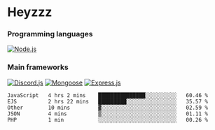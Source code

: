 # Heyzzz  

### Programming languages  

[![Node.js](https://img.shields.io/badge/-Node.js-262626?style=for-the-badge)](https://nodejs.org/ru)

### Main frameworks

[![Discord.js](https://img.shields.io/badge/-Discord.js-262626?style=for-the-badge)](https://www.npmjs.com/package/discord.js) [![Mongoose](https://img.shields.io/badge/-Mongoose-262626?style=for-the-badge)](https://www.npmjs.com/package/mongoose) [![Express.js](https://img.shields.io/badge/-Express.js-262626?style=for-the-badge)](https://www.npmjs.com/package/express)
<!--START_SECTION:waka-->
```text
JavaScript   4 hrs 2 mins    ███████████████░░░░░░░░░░   60.46 % 
EJS          2 hrs 22 mins   █████████░░░░░░░░░░░░░░░░   35.57 % 
Other        10 mins         ▓░░░░░░░░░░░░░░░░░░░░░░░░   02.59 % 
JSON         4 mins          ▒░░░░░░░░░░░░░░░░░░░░░░░░   01.11 % 
PHP          1 min           ░░░░░░░░░░░░░░░░░░░░░░░░░   00.26 % 
```
<!--END_SECTION:waka-->
